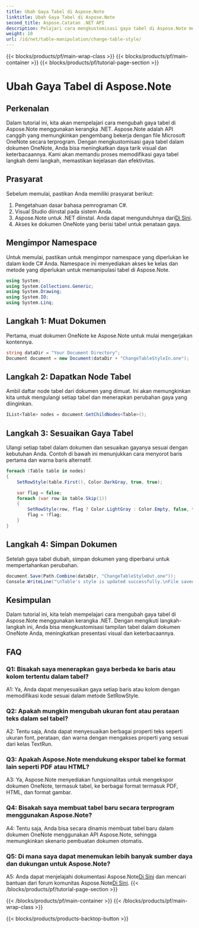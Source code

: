 ```yaml
---
title: Ubah Gaya Tabel di Aspose.Note
linktitle: Ubah Gaya Tabel di Aspose.Note
second_title: Aspose.Catatan .NET API
description: Pelajari cara mengkustomisasi gaya tabel di Aspose.Note menggunakan C#. Ubah warna, font, dan lainnya untuk menyempurnakan presentasi dokumen.
weight: 10
url: /id/net/table-manipulation/change-table-style/
---
```


{{< blocks/products/pf/main-wrap-class >}}
{{< blocks/products/pf/main-container >}}
{{< blocks/products/pf/tutorial-page-section >}}

# Ubah Gaya Tabel di Aspose.Note

## Perkenalan

Dalam tutorial ini, kita akan mempelajari cara mengubah gaya tabel di Aspose.Note menggunakan kerangka .NET. Aspose.Note adalah API canggih yang memungkinkan pengembang bekerja dengan file Microsoft OneNote secara terprogram. Dengan mengkustomisasi gaya tabel dalam dokumen OneNote, Anda bisa meningkatkan daya tarik visual dan keterbacaannya. Kami akan memandu proses memodifikasi gaya tabel langkah demi langkah, memastikan kejelasan dan efektivitas.

## Prasyarat

Sebelum memulai, pastikan Anda memiliki prasyarat berikut:
1. Pengetahuan dasar bahasa pemrograman C#.
2. Visual Studio diinstal pada sistem Anda.
3.  Aspose.Note untuk .NET diinstal. Anda dapat mengunduhnya dari[Di Sini](https://releases.aspose.com/note/net/).
4. Akses ke dokumen OneNote yang berisi tabel untuk penataan gaya.

## Mengimpor Namespace

Untuk memulai, pastikan untuk mengimpor namespace yang diperlukan ke dalam kode C# Anda. Namespace ini menyediakan akses ke kelas dan metode yang diperlukan untuk memanipulasi tabel di Aspose.Note.
```csharp
using System;
using System.Collections.Generic;
using System.Drawing;
using System.IO;
using System.Linq;
```

## Langkah 1: Muat Dokumen

Pertama, muat dokumen OneNote ke Aspose.Note untuk mulai mengerjakan kontennya.
```csharp
string dataDir = "Your Document Directory";
Document document = new Document(dataDir + "ChangeTableStyleIn.one");
```

## Langkah 2: Dapatkan Node Tabel

Ambil daftar node tabel dari dokumen yang dimuat. Ini akan memungkinkan kita untuk mengulangi setiap tabel dan menerapkan perubahan gaya yang diinginkan.
```csharp
IList<Table> nodes = document.GetChildNodes<Table>();
```

## Langkah 3: Sesuaikan Gaya Tabel

Ulangi setiap tabel dalam dokumen dan sesuaikan gayanya sesuai dengan kebutuhan Anda. Contoh di bawah ini menunjukkan cara menyorot baris pertama dan warna baris alternatif.
```csharp
foreach (Table table in nodes)
{
    SetRowStyle(table.First(), Color.DarkGray, true, true);

    var flag = false;
    foreach (var row in table.Skip(1))
    {
        SetRowStyle(row, flag ? Color.LightGray : Color.Empty, false, false);
        flag = !flag;
    }
}
```

## Langkah 4: Simpan Dokumen

Setelah gaya tabel diubah, simpan dokumen yang diperbarui untuk mempertahankan perubahan.
```csharp
document.Save(Path.Combine(dataDir, "ChangeTableStyleOut.one"));
Console.WriteLine("\nTable's style is updated successfully.\nFile saved at " + dataDir);
```

## Kesimpulan

Dalam tutorial ini, kita telah mempelajari cara mengubah gaya tabel di Aspose.Note menggunakan kerangka .NET. Dengan mengikuti langkah-langkah ini, Anda bisa mengkustomisasi tampilan tabel dalam dokumen OneNote Anda, meningkatkan presentasi visual dan keterbacaannya.

## FAQ

### Q1: Bisakah saya menerapkan gaya berbeda ke baris atau kolom tertentu dalam tabel?

A1: Ya, Anda dapat menyesuaikan gaya setiap baris atau kolom dengan memodifikasi kode sesuai dalam metode SetRowStyle.
  
### Q2: Apakah mungkin mengubah ukuran font atau perataan teks dalam sel tabel?

A2: Tentu saja, Anda dapat menyesuaikan berbagai properti teks seperti ukuran font, perataan, dan warna dengan mengakses properti yang sesuai dari kelas TextRun.

### Q3: Apakah Aspose.Note mendukung ekspor tabel ke format lain seperti PDF atau HTML?

A3: Ya, Aspose.Note menyediakan fungsionalitas untuk mengekspor dokumen OneNote, termasuk tabel, ke berbagai format termasuk PDF, HTML, dan format gambar.

### Q4: Bisakah saya membuat tabel baru secara terprogram menggunakan Aspose.Note?

A4: Tentu saja, Anda bisa secara dinamis membuat tabel baru dalam dokumen OneNote menggunakan API Aspose.Note, sehingga memungkinkan skenario pembuatan dokumen otomatis.

### Q5: Di mana saya dapat menemukan lebih banyak sumber daya dan dukungan untuk Aspose.Note?

 A5: Anda dapat menjelajahi dokumentasi Aspose.Note[Di Sini](https://reference.aspose.com/note/net/) dan mencari bantuan dari forum komunitas Aspose.Note[Di Sini](https://forum.aspose.com/c/note/28).
{{< /blocks/products/pf/tutorial-page-section >}}

{{< /blocks/products/pf/main-container >}}
{{< /blocks/products/pf/main-wrap-class >}}

{{< blocks/products/products-backtop-button >}}
